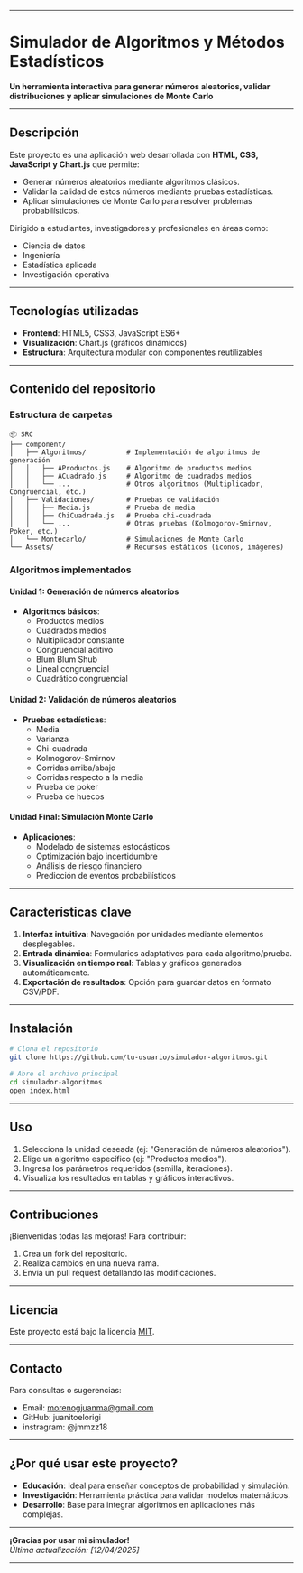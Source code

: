 
---

# Simulador de Algoritmos y Métodos Estadísticos

**Un herramienta interactiva para generar números aleatorios, validar distribuciones y aplicar simulaciones de Monte Carlo**

---

## Descripción
Este proyecto es una aplicación web desarrollada con **HTML, CSS, JavaScript y Chart.js** que permite:
- Generar números aleatorios mediante algoritmos clásicos.
- Validar la calidad de estos números mediante pruebas estadísticas.
- Aplicar simulaciones de Monte Carlo para resolver problemas probabilísticos.

Dirigido a estudiantes, investigadores y profesionales en áreas como:
- Ciencia de datos
- Ingeniería
- Estadística aplicada
- Investigación operativa

---

## Tecnologías utilizadas
- **Frontend**: HTML5, CSS3, JavaScript ES6+
- **Visualización**: Chart.js (gráficos dinámicos)
- **Estructura**: Arquitectura modular con componentes reutilizables

---

## Contenido del repositorio
### Estructura de carpetas
```
📦 SRC
├── component/
│   ├── Algoritmos/          # Implementación de algoritmos de generación
│   │   ├── AProductos.js    # Algoritmo de productos medios
│   │   ├── ACuadrado.js     # Algoritmo de cuadrados medios
│   │   └── ...              # Otros algoritmos (Multiplicador, Congruencial, etc.)
│   ├── Validaciones/        # Pruebas de validación
│   │   ├── Media.js         # Prueba de media
│   │   ├── ChiCuadrada.js   # Prueba chi-cuadrada
│   │   └── ...              # Otras pruebas (Kolmogorov-Smirnov, Poker, etc.)
│   └── Montecarlo/          # Simulaciones de Monte Carlo
└── Assets/                  # Recursos estáticos (iconos, imágenes)
```

### Algoritmos implementados
#### Unidad 1: Generación de números aleatorios
- **Algoritmos básicos**:
  - Productos medios 
  - Cuadrados medios
  - Multiplicador constante
  - Congruencial aditivo
  - Blum Blum Shub
  - Lineal congruencial
  - Cuadrático congruencial

#### Unidad 2: Validación de números aleatorios
- **Pruebas estadísticas**:
  - Media
  - Varianza
  - Chi-cuadrada
  - Kolmogorov-Smirnov
  - Corridas arriba/abajo
  - Corridas respecto a la media
  - Prueba de poker
  - Prueba de huecos

#### Unidad Final: Simulación Monte Carlo
- **Aplicaciones**:
  - Modelado de sistemas estocásticos
  - Optimización bajo incertidumbre
  - Análisis de riesgo financiero
  - Predicción de eventos probabilísticos

---

## Características clave
1. **Interfaz intuitiva**: Navegación por unidades mediante elementos desplegables.
2. **Entrada dinámica**: Formularios adaptativos para cada algoritmo/prueba.
3. **Visualización en tiempo real**: Tablas y gráficos generados automáticamente.
4. **Exportación de resultados**: Opción para guardar datos en formato CSV/PDF.

---

## Instalación
```bash
# Clona el repositorio
git clone https://github.com/tu-usuario/simulador-algoritmos.git

# Abre el archivo principal
cd simulador-algoritmos
open index.html
```

---

## Uso
1. Selecciona la unidad deseada (ej: "Generación de números aleatorios").
2. Elige un algoritmo específico (ej: "Productos medios").
3. Ingresa los parámetros requeridos (semilla, iteraciones).
4. Visualiza los resultados en tablas y gráficos interactivos.

---

## Contribuciones
¡Bienvenidas todas las mejoras! Para contribuir:
1. Crea un fork del repositorio.
2. Realiza cambios en una nueva rama.
3. Envía un pull request detallando las modificaciones.

---

## Licencia
Este proyecto está bajo la licencia [MIT](LICENSE).

---

## Contacto
Para consultas o sugerencias:
- Email: morenogjuanma@gmail.com
- GitHub: juanitoelorigi
- instragram: @jmmzz18

---

## ¿Por qué usar este proyecto?
- **Educación**: Ideal para enseñar conceptos de probabilidad y simulación.
- **Investigación**: Herramienta práctica para validar modelos matemáticos.
- **Desarrollo**: Base para integrar algoritmos en aplicaciones más complejas.

---

**¡Gracias por usar mi simulador!**  
*Última actualización: [12/04/2025]*

---
